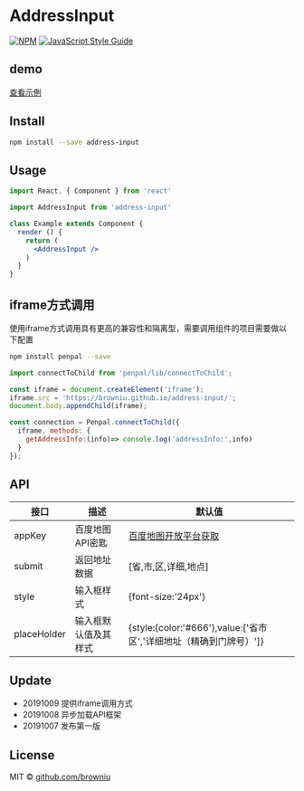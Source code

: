 # AddressInput

> 

[![NPM](https://img.shields.io/npm/v/test.svg)](https://www.npmjs.com/package/address-input) [![JavaScript Style Guide](https://img.shields.io/badge/code_style-standard-brightgreen.svg)](https://standardjs.com)

## demo
[查看示例](https://browniu.github.io/address/)
## Install

```bash
npm install --save address-input
```

## Usage

```jsx
import React, { Component } from 'react'

import AddressInput from 'address-input'

class Example extends Component {
  render () {
    return (
      <AddressInput />
    )
  }
}
```

## iframe方式调用
使用iframe方式调用具有更高的兼容性和隔离型，需要调用组件的项目需要做以下配置

```bash
npm install penpal --save
```

```JavaScript
import connectToChild from 'penpal/lib/connectToChild';

const iframe = document.createElement('iframe');
iframe.src = 'https://browniu.github.io/address-input/';
document.body.appendChild(iframe);

const connection = Penpal.connectToChild({
  iframe, methods: {
    getAddressInfo:(info)=> console.log('addressInfo:',info)
  }
});

```
## API

| 接口        | 描述                 | 默认值                                                       |
| ----------- | -------------------- | ------------------------------------------------------------ |
| appKey      | 百度地图API密匙         | [百度地图开放平台获取](http://lbsyun.baidu.com/apiconsole/key?application=key) |
| submit      | 返回地址数据         | [省,市,区,详细,地点]                                         |
| style       | 输入框样式           | {font-size:'24px'}                                           |
| placeHolder | 输入框默认值及其样式 | {style:{color:'#666'},value:['省市区','详细地址（精确到门牌号）']} |



## Update
* 20191009 提供iframe调用方式
* 20191008 异步加载API框架
* 20191007 发布第一版


## License

MIT © [github.com/browniu](https://github.com/github.com/browniu)
